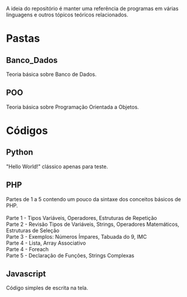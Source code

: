 A ideia do repositório é manter uma referência de programas em várias linguagens e outros tópicos teóricos relacionados.

# Pastas

## Banco_Dados
Teoria básica sobre Banco de Dados.

## POO
Teoria básica sobre Programação Orientada a Objetos.

# Códigos

## Python
"Hello World!" clássico apenas para teste.

## PHP
Partes de 1 a 5 contendo um pouco da sintaxe dos conceitos básicos de PHP.<br/>
<br/>
Parte 1 - Tipos Variáveis, Operadores, Estruturas de Repetição <br/>
Parte 2 - Revisão Tipos de Variáveis, Strings, Operadores Matemáticos, Estruturas de Seleção <br/>
Parte 3 - Exemplos: Números Ímpares, Tabuada do 9, IMC <br/>
Parte 4 - Lista, Array Associativo <br/>
Parte 4 - Foreach <br/>
Parte 5 - Declaração de Funções, Strings Complexas <br/>

## Javascript
Código simples de escrita na tela.